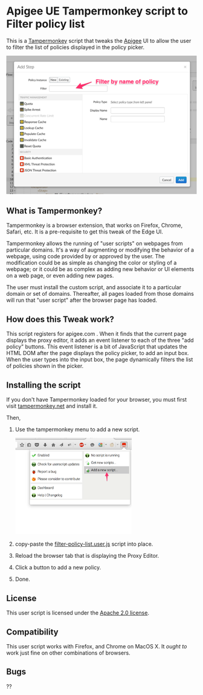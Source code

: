 # Apigee UE Tampermonkey script to Filter policy list

This is a [Tampermonkey](https://tampermonkey.net/) script that tweaks the
[Apigee](https://apigee.com) UI to allow the user to filter the list of
policies displayed in the policy picker. 

![screengrab](img/filter-policy-picker.png)


## What is Tampermonkey?

Tampermonkey is a browser extension, that works on Firefox, Chrome, Safari,
etc. It is a pre-requisite to get this tweak of the Edge UI.

Tampermonkey allows the running of "user scripts" on webpages from particular
domains. It's a way of augmenting or modifying the behavior of a webpage, using
code provided by or approved by the user. The modification could be as simple as
changing the color or styling of a webpage; or it could be as complex as adding
new behavior or UI elements on a web page, or even adding new pages.

The user must install the custom script, and associate it to a particular domain
or set of domains. Thereafter, all pages loaded from those domains will run that
"user script" after the browser page has loaded.


## How does this Tweak work?

This script registers for apigee.com . When it finds that the current page
displays the proxy editor, it adds an event listener to each of the three "add
policy" buttons. This event listener is a bit of JavaScript that updates
the HTML DOM after the page displays the policy picker, to add an input
box. When the user types into the input box, the page dynamically filters the
list of policies shown in the picker.

## Installing the script

If you don't have Tampermonkey loaded for your browser, you must first visit
[tampermonkey.net](https://tampermonkey.net/) and install it.

Then,

1. Use the tampermonkey menu to add a new script.

   <img src="img/tm-add-new-script.png" width='308px'>

2. copy-paste the [filter-policy-list.user.js](lib/filter-policy-list.user.js) script into place.

3. Reload the browser tab that is displaying the Proxy Editor.

4. Click a button to add a new policy.

5. Done.


## License

This user script is licensed under the [Apache 2.0 license](LICENSE).


## Compatibility

This user script works with Firefox, and Chrome on MacOS X.
It *ought to* work just fine on other combinations of browsers.


## Bugs

??

